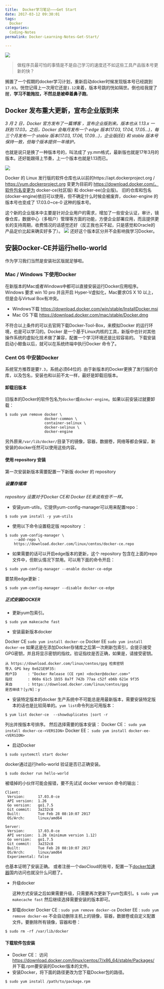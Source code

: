 ```yaml
---
title:  Docker学习笔记———Get Start
date: 2017-03-12 09:30:01
tags:
  Docker
categories:
  Coding-Notes
permalink: Docker-Learning-Notes-Get-Start/

---
```

![](https://image.kbiao.me/2017-03-12-14892908756333.jpg)

> 做程序员最可怕的事情是不是自己学习的速度还不如这些工具产品版本号更新的快？

搁置了一个假期的docker学习计划，重新启动docker时候发现版本号已经跳到`17.03`。恍惚记得上一次用它还是`1.12`来着，版本号跳的恍如隔世。倒也给我提了醒，**学习不能拖拉，不然总是被牵着鼻子跑**。

<!-- more -->

## Docker 发布重大更新，宣布企业版到来

*3 月 2 日，Docker 官方发布了一篇博客 ，宣布企业版到来。版本也从 1.13.x 一跃到 17.03。之后，Docker 会每月发布一个 edge 版本(17.03, 17.04, 17.05...)，每三个月发布一个 stable 版本(17.03, 17.06, 17.09...)，企业版(EE) 和 stable 版本号保持一致，但每个版本提供一年维护。*

也就是说只是换了一种版本号的，叫法成了 yy.mm格式，最新版也就是17年3月的版本。还好能跟得上节奏，上一个版本也就是1.13而已。

![](https://image.kbiao.me/2017-03-12-14892819650098.jpg)


Docker 的 Linux 发行版的软件仓库也从以前的https://apt.dockerproject.org / https://yum.dockerproject.org 变更为目前的 https://download.docker.com/。软件包名变更为 docker-ce(社区版) 和 docker-ee(企业版)。
旧的仓库和包名(docker-engine)依旧可以使用，但不确定什么时候会被废弃，docker-engine 的版本号也变成了 17.03.0~ce-0 这种的版本号。

这个新的企业版本中主要是针对企业用户的需求，增加了一些安全认证，审计，镜像仓库，数据中心（多租户）管理等方面的功能，方便企业部署应用，而且提供更长的支持周期，收费情况的话感觉还好（反正我也买不起，只是感觉和Oracle的产品定价比起来确实好多了）。
![](https://image.kbiao.me/2017-03-12-14892831046889.jpg)
还好这个版本区分并不会影响我学习Docker。

## 安装Docker-CE并运行hello-world
作为学习我们当然是安装社区版就足够啦。

### Mac / Windows 下使用Docker
在新版本的Mac或者Windows中都可以直接安装运行Docker应用程序。Windows 要求 win 10 pro 并且开启 Hyper-V虚拟化，Mac要求OS X 10 以上，但是会与Virtual Box有冲突。

* Windows下载  https://download.docker.com/win/stable/InstallDocker.msi
* Mac OS 下载  https://download.docker.com/mac/stable/Docker.dmg

不符合以上条件的可以去官网下载Docker-Tool-Box，来模拟Docker 的运行环境，也是可以学习的。Docker 是一个基于Linux内核的工具，新版中也针对其他操作系统的虚拟化技术做了兼容，配置一个学习环境还是比较容易的。
下载安装启动小鲸鱼以后，就可以在系统终端中执行Docker 命令了。

### Cent OS 中安装Docker
系统官方推荐是要`7.3`，系统必须64位的.
由于新版本的Docker更换了发行版的仓库，以及包名，安装也和以前不太一样，最好是卸载旧版本。
#### 卸载旧版本

旧版本的Docker的软件包名为`docker`或`docker-engine`。如果以前安装过就要卸载：

```
$ sudo yum remove docker \
                  docker-common \
                  container-selinux \
                  docker-selinux \
                  docker-engine
```
另外原来`/var/lib/docker/`目录下的镜像，容器，数据卷，网络等都会保留，新安装的docker任然可以使用这些内容。

#### 使用 repository 安装

第一次安装新版本需要配置一下新版 docker 的 repository 

##### **设置存储库**

*repository 设置对于Docker CE和 Docker EE来说有些不一样。*

* 安装yum-utils，它提供yum-config-manager可以用来配置repo：

```
$ sudo yum install -y yum-utils
```

* 使用以下命令设置稳定版 repository ：

```
$ sudo yum-config-manager \
    --add-repo \
    https://download.docker.com/linux/centos/docker-ce.repo
```

* 如果需要的话可以开启edge版本的更新，这个 repository 包含在上面的repo文件中，但默认情况下禁用。可以用下面的命令开启：

```
$ sudo yum-config-manager --enable docker-ce-edge
```
要禁用edge更新：

```
$ sudo yum-config-manager --disable docker-ce-edge
```

##### **正式安装DOCKER**

* 更新yum包索引。

```
$ sudo yum makecache fast
```


* 安装最新版本docker

 Docker CE	`sudo yum install docker-ce`
 Docker EE	`sudo yum install docker-ee`
 如果这是在添加Docker存储库之后第一次刷新包索引，会提示接受GPG密钥，并且将显示密钥的指纹。验证指纹是否正确，如果是，请接受密钥。
 
 ```
 从 https://download.docker.com/linux/centos/gpg 检索密钥
导入 GPG key 0x621E9F35:
 用户ID     : "Docker Release (CE rpm) <docker@docker.com>"
 指纹       : 060a 61c5 1b55 8a7f 742b 77aa c52f eb6b 621e 9f35
 来自       : https://download.docker.com/linux/centos/gpg
是否继续？[y/N]：y
```

* 安装特定版本的docker
生产系统中不可能总是用最新版本，需要安装特定版本的话也是比较简单的。`yum list`命令列出可用版本：

```
$ yum list docker-ce  --showduplicates |sort -r
```
 列出并按版本号排序。
  然后选择需要的版本安装：
  Docker CE： `sudo yum install docker-ce-<VERSION>`
  Docker EE： `sudo yum install docker-ee-<VERSION>`

* 启动Docker

```
$ sudo systemctl start docker
```
docker通过运行hello-world 验证是否已正确安装。

```
$ sudo docker run hello-world
```
被墙掉的小伙伴可能会报错，要不先试试 docker version 命令的输出：

```
Client:
 Version:      17.03.0-ce
 API version:  1.26
 Go version:   go1.7.5
 Git commit:   3a232c8
 Built:        Tue Feb 28 08:10:07 2017
 OS/Arch:      linux/amd64

Server:
 Version:      17.03.0-ce
 API version:  1.26 (minimum version 1.12)
 Go version:   go1.7.5
 Git commit:   3a232c8
 Built:        Tue Feb 28 08:10:07 2017
 OS/Arch:      linux/amd64
 Experimental: false
```
也基本证明了安装正确。
或者注册一个daoCloud的账号，配置一下[docker加速器](https://www.daocloud.io/mirror)国内访问也就没什么问题了。

* 升级docker 

  这种方式安装之后如果需要升级，只需要再次更新下yum包索引。`$ sudo yum makecache fast` 然后继续选择需要安装的版本即可。
* 卸载docker
Docker CE	 :  `sudo yum remove docker-ce`
Docker EE	 :  `sudo yum remove docker-ee`
不会自动删除主机上的镜像，容器，数据卷或自定义配置文件。要删除所有镜像，容器和卷：

```
$ sudo rm -rf /var/lib/docker
```
#### 下载软件包安装

* Docker CE：
访问 https://download.docker.com/linux/centos/7/x86_64/stable/Packages/ 并下载.rpm要安装的Docker版本的文件。
* 安装Docker，将下面的路径更改为您下载Docker包的路径。
```
$ sudo yum install /path/to/package.rpm
```





